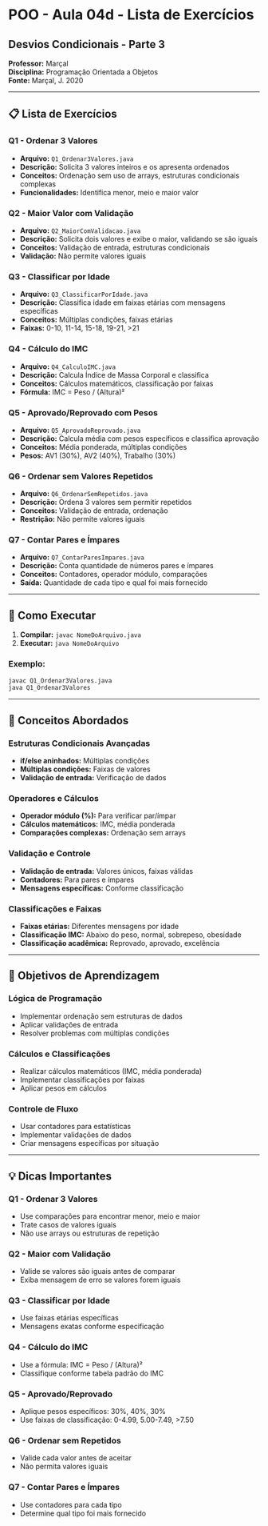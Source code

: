 # POO - Aula 04d - Lista de Exercícios
## Desvios Condicionais - Parte 3

**Professor:** Marçal  
**Disciplina:** Programação Orientada a Objetos  
**Fonte:** Marçal, J. 2020

---

## 📋 Lista de Exercícios

### Q1 - Ordenar 3 Valores
- **Arquivo:** `Q1_Ordenar3Valores.java`
- **Descrição:** Solicita 3 valores inteiros e os apresenta ordenados
- **Conceitos:** Ordenação sem uso de arrays, estruturas condicionais complexas
- **Funcionalidades:** Identifica menor, meio e maior valor

### Q2 - Maior Valor com Validação
- **Arquivo:** `Q2_MaiorComValidacao.java`
- **Descrição:** Solicita dois valores e exibe o maior, validando se são iguais
- **Conceitos:** Validação de entrada, estruturas condicionais
- **Validação:** Não permite valores iguais

### Q3 - Classificar por Idade
- **Arquivo:** `Q3_ClassificarPorIdade.java`
- **Descrição:** Classifica idade em faixas etárias com mensagens específicas
- **Conceitos:** Múltiplas condições, faixas etárias
- **Faixas:** 0-10, 11-14, 15-18, 19-21, >21

### Q4 - Cálculo do IMC
- **Arquivo:** `Q4_CalculoIMC.java`
- **Descrição:** Calcula Índice de Massa Corporal e classifica
- **Conceitos:** Cálculos matemáticos, classificação por faixas
- **Fórmula:** IMC = Peso / (Altura)²

### Q5 - Aprovado/Reprovado com Pesos
- **Arquivo:** `Q5_AprovadoReprovado.java`
- **Descrição:** Calcula média com pesos específicos e classifica aprovação
- **Conceitos:** Média ponderada, múltiplas condições
- **Pesos:** AV1 (30%), AV2 (40%), Trabalho (30%)

### Q6 - Ordenar sem Valores Repetidos
- **Arquivo:** `Q6_OrdenarSemRepetidos.java`
- **Descrição:** Ordena 3 valores sem permitir repetidos
- **Conceitos:** Validação de entrada, ordenação
- **Restrição:** Não permite valores iguais

### Q7 - Contar Pares e Ímpares
- **Arquivo:** `Q7_ContarParesImpares.java`
- **Descrição:** Conta quantidade de números pares e ímpares
- **Conceitos:** Contadores, operador módulo, comparações
- **Saída:** Quantidade de cada tipo e qual foi mais fornecido

---

## 🚀 Como Executar

1. **Compilar:** `javac NomeDoArquivo.java`
2. **Executar:** `java NomeDoArquivo`

### Exemplo:
```bash
javac Q1_Ordenar3Valores.java
java Q1_Ordenar3Valores
```

---

## 📝 Conceitos Abordados

### Estruturas Condicionais Avançadas
- **if/else aninhados:** Múltiplas condições
- **Múltiplas condições:** Faixas de valores
- **Validação de entrada:** Verificação de dados

### Operadores e Cálculos
- **Operador módulo (%):** Para verificar par/ímpar
- **Cálculos matemáticos:** IMC, média ponderada
- **Comparações complexas:** Ordenação sem arrays

### Validação e Controle
- **Validação de entrada:** Valores únicos, faixas válidas
- **Contadores:** Para pares e ímpares
- **Mensagens específicas:** Conforme classificação

### Classificações e Faixas
- **Faixas etárias:** Diferentes mensagens por idade
- **Classificação IMC:** Abaixo do peso, normal, sobrepeso, obesidade
- **Classificação acadêmica:** Reprovado, aprovado, excelência

---

## 🎯 Objetivos de Aprendizagem

### Lógica de Programação
- Implementar ordenação sem estruturas de dados
- Aplicar validações de entrada
- Resolver problemas com múltiplas condições

### Cálculos e Classificações
- Realizar cálculos matemáticos (IMC, média ponderada)
- Implementar classificações por faixas
- Aplicar pesos em cálculos

### Controle de Fluxo
- Usar contadores para estatísticas
- Implementar validações de dados
- Criar mensagens específicas por situação

---

## 💡 Dicas Importantes

### Q1 - Ordenar 3 Valores
- Use comparações para encontrar menor, meio e maior
- Trate casos de valores iguais
- Não use arrays ou estruturas de repetição

### Q2 - Maior com Validação
- Valide se valores são iguais antes de comparar
- Exiba mensagem de erro se valores forem iguais

### Q3 - Classificar por Idade
- Use faixas etárias específicas
- Mensagens exatas conforme especificação

### Q4 - Cálculo do IMC
- Use a fórmula: IMC = Peso / (Altura)²
- Classifique conforme tabela padrão do IMC

### Q5 - Aprovado/Reprovado
- Aplique pesos específicos: 30%, 40%, 30%
- Use faixas de classificação: 0-4.99, 5.00-7.49, >7.50

### Q6 - Ordenar sem Repetidos
- Valide cada valor antes de aceitar
- Não permita valores iguais

### Q7 - Contar Pares e Ímpares
- Use contadores para cada tipo
- Determine qual tipo foi mais fornecido
